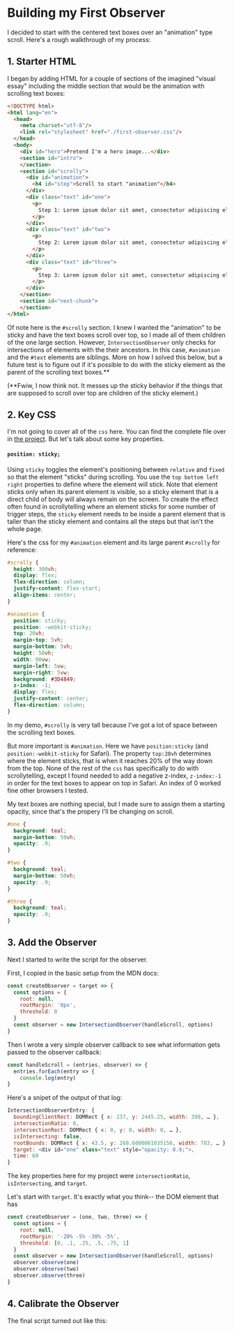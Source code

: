 # Building my First Observer

I decided to start with the centered text boxes over an "animation" type scroll. Here's a rough walkthrough of my process:

## 1. Starter HTML

I began by adding HTML for a couple of sections of the imagined "visual essay" including the middle section that would be the animation with scrolling text boxes:

```html
<!DOCTYPE html>
<html lang="en">
  <head>
    <meta charset="utf-8"/>
    <link rel="stylesheet" href="./first-observer.css"/>
  </head>
  <body>
    <div id="hero">Pretend I'm a hero image...</div>
    <section id="intro">
    </section>
    <section id="scrolly">
      <div id="animation">
        <h4 id="step">Scroll to start "animation"</h4>
      </div>
      <div class="text" id="one">
        <p>
          Step 1: Lorem ipsum dolor sit amet, consectetur adipiscing elit, sed do eiusmod tempor incididunt ut labore et dolore magna aliqua. Ut enim ad minim veniam, quis nostrud exercitation ullamco laboris nisi ut aliquip ex ea commodo consequat. Duis aute irure dolor in reprehenderit in voluptate velit esse cillum dolore eu fugiat nulla pariatur. Excepteur sint occaecat cupidatat non proident, sunt in culpa qui officia deserunt mollit anim id est laborum.
        </p>
      </div>
      <div class="text" id="two">
        <p>
          Step 2: Lorem ipsum dolor sit amet, consectetur adipiscing elit, sed do eiusmod tempor incididunt ut labore et dolore magna aliqua. Ut enim ad minim veniam, quis nostrud exercitation ullamco laboris nisi ut aliquip ex ea commodo consequat. Duis aute irure dolor in reprehenderit in voluptate velit esse cillum dolore eu fugiat nulla pariatur. Excepteur sint occaecat cupidatat non proident, sunt in culpa qui officia deserunt mollit anim id est laborum.
        </p>
      </div>
      <div class="text" id="three">
        <p>
          Step 3: Lorem ipsum dolor sit amet, consectetur adipiscing elit, sed do eiusmod tempor incididunt ut labore et dolore magna aliqua. Ut enim ad minim veniam, quis nostrud exercitation ullamco laboris nisi ut aliquip ex ea commodo consequat. Duis aute irure dolor in reprehenderit in voluptate velit esse cillum dolore eu fugiat nulla pariatur. Excepteur sint occaecat cupidatat non proident, sunt in culpa qui officia deserunt mollit anim id est laborum.
        </p>
      </div>
    </section>
    <section id="next-chunk">
    </section>
</html>
```

Of note here is the `#scrolly` section. I knew I wanted the "animation" to be sticky and have the text boxes scroll over top, so I made all of them children of the one large section. However, `IntersectionObserver` only checks for intersections of elements with the their ancestors. In this case, `#animation` and the `#text` elements are siblings. More on how I solved this below, but a future test is to figure out if it's possible to do with the sticky element as the parent of the scrolling text boxes.**

(**Fwiw, I now think not. It messes up the sticky behavior if the things that are supposed to scroll over top are children of the sticky element.)

## 2. Key CSS

I'm not going to cover all of the `css` here. You can find the complete file over in [the project](./vanilla-js/first-observer/first-observer.css). But let's talk about some key properties.

#### `position: sticky;`

Using `sticky` toggles the element's positioning between `relative` and `fixed` so that the element "sticks" during scrolling. You use the `top bottom left right` properties to define where the element will stick. Note that element sticks only when its parent element is visible, so a sticky element that is a direct child of body will always remain on the screen. To create the effect often found in scrollytelling where an element sticks for some number of trigger steps, the `sticky` element needs to be inside a parent element that is taller than the sticky element and contains all the steps but that isn't the whole page.

Here's the css for my `#animation` element and its large parent `#scrolly` for reference:
```css
#scrolly {
  height: 300vh;
  display: flex;
  flex-direction: column;
  justify-content: flex-start;
  align-items: center;
}

#animation {
  position: sticky;
  position: -webkit-sticky;
  top: 20vh;
  margin-top: 5vh;
  margin-bottom: 5vh;
  height: 50vh;
  width: 90vw;
  margin-left: 5vw;
  margin-right: 5vw;
  background: #3D4849;
  z-index: -1;
  display: flex;
  justify-content: center;
  flex-direction: column;
}
```
In my demo, `#scrolly` is very tall because I've got a lot of space between the scrolling text boxes.

But more important is `#animation`. Here we have `position:sticky` (and `position:-webkit-sticky` for Safari). The property `top:20vh` determines where the element sticks, that is when it reaches 20% of the way down from the top. None of the rest of the `css` has specifically to do with scrollytelling, except I found needed to add a negative z-index, `z-index:-1` in order for the text boxes to appear on top in Safari. An index of 0 worked fine other browsers I tested.

My text boxes are nothing special, but I made sure to assign them a starting opacity, since that's the propery I'll be changing on scroll.

```css
#one {
  background: teal;
  margin-bottom: 50vh;
  opacity: .9;
}

#two {
  background: teal;
  margin-bottom: 50vh;
  opacity: .9;
}

#three {
  background: teal;
  opacity: .9;
}
```

## 3. Add the Observer

Next I started to write the script for the observer.

First, I copied in the basic setup from the MDN docs:
```js
const createObserver = target => {
  const options = {
    root: null,
    rootMargin: '0px',
    threshold: 0
  }
  const observer = new IntersectionObserver(handleScroll, options)
}
```

Then I wrote a very simple observer callback to see what information gets passed to the observer callback:
```js
const handleScroll = (entries, observer) => {
  entries.forEach(entry => {
    console.log(entry)
}
```
Here's a snipet of the output of that log:
```js
IntersectionObserverEntry: {
  boundingClientRect: DOMRect { x: 237, y: 2445.25, width: 398, … },
  intersectionRatio: 0,
  intersectionRect: DOMRect { x: 0, y: 0, width: 0, … },
  isIntersecting: false,
  rootBounds: DOMRect { x: 43.5, y: 268.6000061035156, width: 783, … },
  target: <div id="one" class="text" style="opacity: 0.9;">,
  time: 60
}
```
The key properties here for my project were `intersectionRatio`, `isIntersecting`, and `target`.

Let's start with `target`. It's exactly what you think-- the DOM element that has

```js
const createObserver = (one, two, three) => {
  const options = {
    root: null,
    rootMargin: '-20% -5% -30% -5%',
    threshold: [0, .1, .25, .5, .75, 1]
  }
  const observer = new IntersectionObserver(handleScroll, options)
  observer.observe(one)
  observer.observe(two)
  observer.observe(three)
}
```

## 4. Calibrate the Observer

The final script turned out like this:
